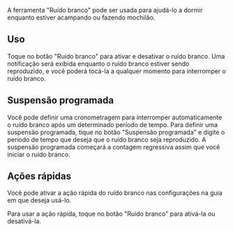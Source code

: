 A ferramenta "Ruído branco" pode ser usada para ajudá-lo a dormir enquanto estiver acampando ou fazendo mochilão.

## Uso
Toque no botão "Ruído branco" para ativar e desativar o ruído branco. Uma notificação será exibida enquanto o ruído branco estiver sendo reproduzido, e você poderá tocá-la a qualquer momento para interromper o ruído branco.

## Suspensão programada
Você pode definir uma cronometragem para interromper automaticamente o ruído branco após um determinado período de tempo. Para definir uma suspensão programada, tique no botão "Suspensão programada" e digite o período de tempo que deseja que o ruído branco seja reproduzido. A suspensão programada começará a contagem regressiva assim que você iniciar o ruído branco.

## Ações rápidas
Você pode ativar a ação rápida do ruído branco nas configurações na guia em que deseja usá-lo.

Para usar a ação rápida, toque no botão "Ruído branco" para ativá-la ou desativá-la.
